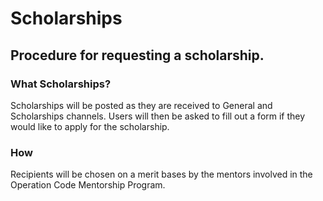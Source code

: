 # Scholarships

## Procedure for requesting a scholarship.

### What Scholarships?

Scholarships will be posted as they are received to General and Scholarships channels. Users will then be asked to fill out a form if they would like to apply for the scholarship.

### How

Recipients will be chosen on a merit bases by the mentors involved in the Operation Code Mentorship Program. 
